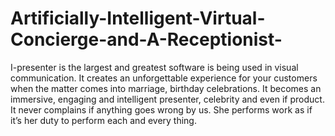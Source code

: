 # Artificially-Intelligent-Virtual-Concierge-and-A-Receptionist-
I-presenter is the largest and greatest software is being used in visual communication. It creates an unforgettable experience for your customers when the matter comes into marriage, birthday celebrations. It becomes an immersive, engaging and intelligent presenter, celebrity and even if product. It never complains if anything goes wrong by us. She performs work as if it’s her duty to perform each and every thing. 
